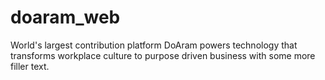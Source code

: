 # doaram_web
World's largest contribution platform DoAram powers technology that transforms workplace culture to purpose driven business with some more filler text.
